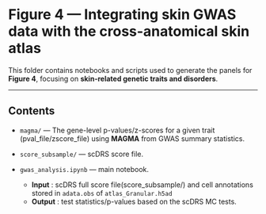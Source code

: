 # Figure 4 — Integrating skin GWAS data with the cross-anatomical skin atlas

This folder contains notebooks and scripts used to generate the panels for **Figure 4**, focusing on **skin-related genetic traits and disorders**.

---

## Contents

- `magma/` — The gene-level p-values/z-scores for a given trait (pval_file/zscore_file) using **MAGMA** from GWAS summary statistics.
- `score_subsample/` — scDRS score file.
- `gwas_analysis.ipynb` — main notebook.

  - **Input** : scDRS full score file(score_subsample/) and cell annotations stored in `adata.obs` of `atlas_Granular.h5ad`
  - **Output** : test statistics/p-values based on the scDRS MC tests.
